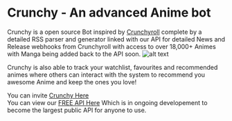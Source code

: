 # Crunchy - An advanced Anime bot
Crunchy is a open source Bot inspired by [Crunchyroll](https://www.crunchyroll.com/en-gb) complete by a detailed RSS parser and generator linked with our API for detailed News and Release webhooks from Crunchyroll with access to over 18,000+ Animes with Manga being added back to the API soon. 
![alt text][logo]

[logo]: https://cdn.discordapp.com/attachments/680350705038393344/718573524771667968/exitment.png "Crunchy"

Crunchy is also able to track your watchlist, favourites and recommended animes where others can interact with the system to recommend you awesome Anime and keep the ones you love!

You can invite [Crunchy Here](https://discord.com/oauth2/authorize?client_id=656598065532239892&scope=bot&permissions=1678109696)<br>
You can view our [FREE API Here](https://crunchy-bot.live/api/endpoints) Which is in ongoing developement to become the largest public API for anyone to use.

